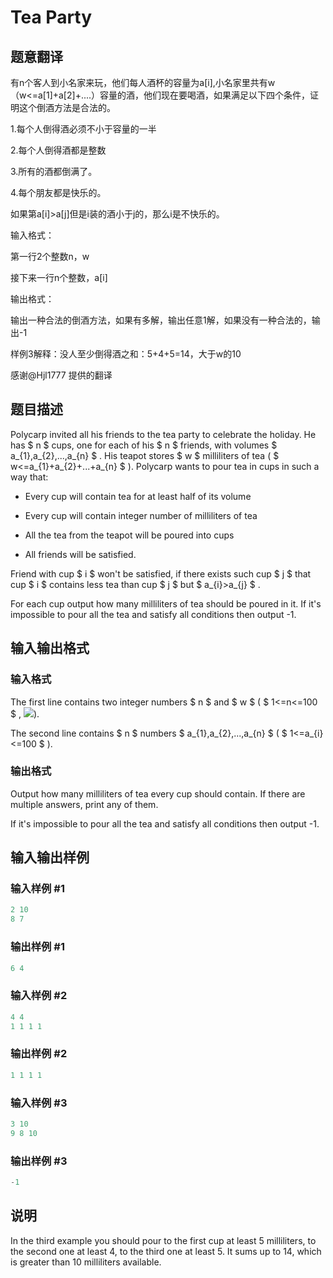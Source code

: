 # Tea Party

## 题意翻译

有n个客人到小名家来玩，他们每人酒杯的容量为a[i],小名家里共有w（w<=a[1]+a[2]+....）容量的酒，他们现在要喝酒，如果满足以下四个条件，证明这个倒酒方法是合法的。

1.每个人倒得酒必须不小于容量的一半

2.每个人倒得酒都是整数

3.所有的酒都倒满了。

4.每个朋友都是快乐的。

如果第a[i]>a[j]但是i装的酒小于j的，那么i是不快乐的。

输入格式：

第一行2个整数n，w

接下来一行n个整数，a[i]

输出格式：

输出一种合法的倒酒方法，如果有多解，输出任意1解，如果没有一种合法的，输出-1

样例3解释：没人至少倒得酒之和：5+4+5=14，大于w的10

感谢@Hjl1777 提供的翻译

## 题目描述

Polycarp invited all his friends to the tea party to celebrate the holiday. He has $ n $ cups, one for each of his $ n $ friends, with volumes $ a_{1},a_{2},...,a_{n} $ . His teapot stores $ w $ milliliters of tea ( $ w<=a_{1}+a_{2}+...+a_{n} $ ). Polycarp wants to pour tea in cups in such a way that:

- Every cup will contain tea for at least half of its volume

- Every cup will contain integer number of milliliters of tea

- All the tea from the teapot will be poured into cups

- All friends will be satisfied.

Friend with cup $ i $ won't be satisfied, if there exists such cup $ j $ that cup $ i $ contains less tea than cup $ j $ but $ a_{i}&gt;a_{j} $ .

For each cup output how many milliliters of tea should be poured in it. If it's impossible to pour all the tea and satisfy all conditions then output -1.

## 输入输出格式

### 输入格式

The first line contains two integer numbers $ n $ and $ w $ ( $ 1<=n<=100 $ , ![](https://cdn.luogu.com.cn/upload/vjudge_pic/CF808C/5b15eb8aa6cebecb1cf5b08f4e387ed47abfcf91.png)).

The second line contains $ n $ numbers $ a_{1},a_{2},...,a_{n} $ ( $ 1<=a_{i}<=100 $ ).

### 输出格式

Output how many milliliters of tea every cup should contain. If there are multiple answers, print any of them.

If it's impossible to pour all the tea and satisfy all conditions then output -1.

## 输入输出样例

### 输入样例 #1

```cpp
2 10
8 7

```
### 输出样例 #1

```cpp
6 4 

```
### 输入样例 #2

```cpp
4 4
1 1 1 1

```
### 输出样例 #2

```cpp
1 1 1 1 

```
### 输入样例 #3

```cpp
3 10
9 8 10

```
### 输出样例 #3

```cpp
-1

```
## 说明

In the third example you should pour to the first cup at least 5 milliliters, to the second one at least 4, to the third one at least 5. It sums up to 14, which is greater than 10 milliliters available.

